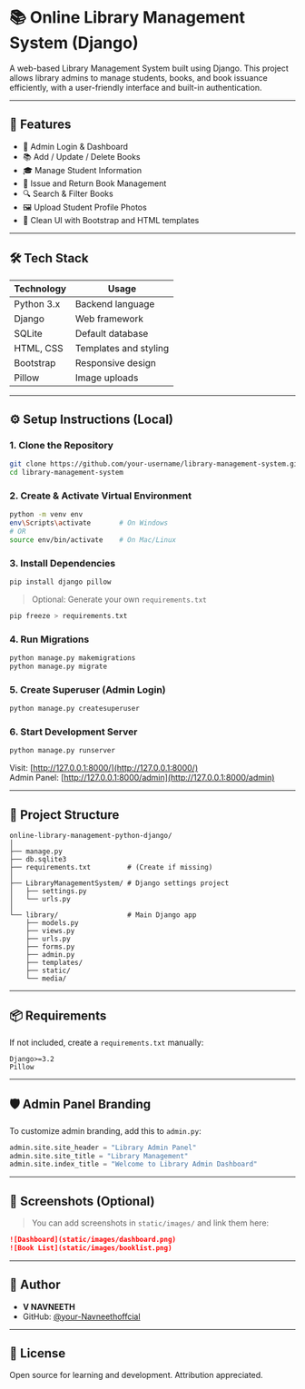 # 📚 Online Library Management System (Django)

A web-based Library Management System built using Django. This project allows library admins to manage students, books, and book issuance efficiently, with a user-friendly interface and built-in authentication.

---

## 🚀 Features

- 👤 Admin Login & Dashboard  
- 📚 Add / Update / Delete Books  
- 🎓 Manage Student Information  
- 📖 Issue and Return Book Management  
- 🔍 Search & Filter Books  
- 🖼️ Upload Student Profile Photos  
- 🧾 Clean UI with Bootstrap and HTML templates  

---

## 🛠️ Tech Stack

| Technology     | Usage                                |
|----------------|----------------------------------------|
| Python 3.x     | Backend language                      |
| Django         | Web framework                         |
| SQLite         | Default database                      |
| HTML, CSS      | Templates and styling                 |
| Bootstrap      | Responsive design                     |
| Pillow         | Image uploads                         |

---

## ⚙️ Setup Instructions (Local)

### 1. Clone the Repository

```bash
git clone https://github.com/your-username/library-management-system.git
cd library-management-system
```

### 2. Create & Activate Virtual Environment

```bash
python -m venv env
env\Scripts\activate       # On Windows
# OR
source env/bin/activate    # On Mac/Linux
```

### 3. Install Dependencies

```bash
pip install django pillow
```

> Optional: Generate your own `requirements.txt`
```bash
pip freeze > requirements.txt
```

### 4. Run Migrations

```bash
python manage.py makemigrations
python manage.py migrate
```

### 5. Create Superuser (Admin Login)

```bash
python manage.py createsuperuser
```

### 6. Start Development Server

```bash
python manage.py runserver
```

Visit: [http://127.0.0.1:8000/](http://127.0.0.1:8000/)  
Admin Panel: [http://127.0.0.1:8000/admin](http://127.0.0.1:8000/admin)

---

## 📁 Project Structure

```
online-library-management-python-django/
│
├── manage.py
├── db.sqlite3
├── requirements.txt         # (Create if missing)
│
├── LibraryManagementSystem/ # Django settings project
│   ├── settings.py
│   └── urls.py
│
└── library/                 # Main Django app
    ├── models.py
    ├── views.py
    ├── urls.py
    ├── forms.py
    ├── admin.py
    ├── templates/
    ├── static/
    └── media/
```

---

## 📦 Requirements

If not included, create a `requirements.txt` manually:

```text
Django>=3.2
Pillow
```

---

## 🛡️ Admin Panel Branding

To customize admin branding, add this to `admin.py`:

```python
admin.site.site_header = "Library Admin Panel"
admin.site.site_title = "Library Management"
admin.site.index_title = "Welcome to Library Admin Dashboard"
```

---

## 📸 Screenshots (Optional)

> You can add screenshots in `static/images/` and link them here:

```markdown
![Dashboard](static/images/dashboard.png)
![Book List](static/images/booklist.png)
```

---

## 🙋 Author

- **V NAVNEETH**
- GitHub: [@your-Navneethoffcial](https://github.com/Navneethofficial)

---

## 📜 License

Open source for learning and development. Attribution appreciated.
